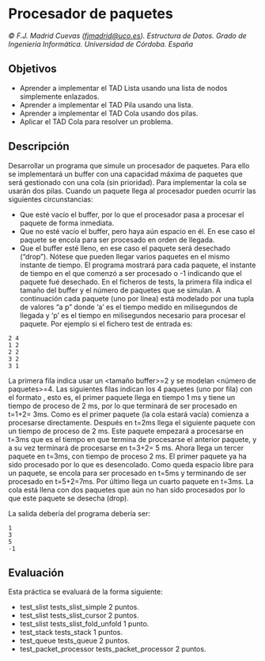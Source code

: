 ﻿
# Procesador de paquetes

*© F.J. Madrid Cuevas (fjmadrid@uco.es). Estructura de Datos. Grado de Ingeniería Informática. Universidad de Córdoba. España*

## Objetivos

* Aprender a implementar el TAD Lista usando una lista de nodos simplemente enlazados.
* Aprender a implementar el TAD Pila usando una lista.
* Aprender a implementar el TAD Cola usando dos pilas.
* Aplicar el TAD Cola para resolver un problema.

## Descripción

Desarrollar un programa que simule un procesador de paquetes. Para ello se implementará un buffer con una capacidad máxima de paquetes que será gestionado con una cola (sin prioridad). Para implementar la cola se usarán dos pilas.
Cuando un paquete llega al procesador pueden ocurrir las siguientes circunstancias:
* Que esté vacío el buffer, por lo que el procesador pasa a procesar el paquete de forma inmediata.
* Que no esté vacío el buffer, pero haya aún espacio en él. En ese caso el paquete se encola para ser procesado en orden de llegada.
* Que el buffer esté lleno, en ese caso el paquete será desechado (“drop”).
Nótese que pueden llegar varios paquetes en el mismo instante de tiempo.
El programa mostrará para cada paquete, el instante de tiempo en el que comenzó a ser procesado o -1 indicando que el paquete fué desechado.
En el ficheros de tests, la primera fila indica el tamaño del buffer y el número de paquetes que se simulan. A continuación cada paquete (uno por línea) está modelado por una tupla de valores “a p” donde ‘a’ es el tiempo medido en milisegundos de llegada y ‘p’ es el tiempo en milisegundos necesario para procesar el paquete.
Por ejemplo si el fichero test de entrada es:

```
2 4
1 2
2 2
3 2
3 1
```

La primera fila indica usar un <tamaño buffer>=2 y se modelan <número de paquetes>=4. Las siguientes filas indican los 4 paquetes (uno por fila) con el formato <tiempo de llegada>  <tiempo de procesado>, esto es, el primer paquete llega en tiempo 1 ms y tiene un tiempo de proceso de 2 ms, por lo que terminará de ser procesado en t=1+2= 3ms. Como es el primer paquete (la cola estará vacía) comienza a procesarse directamente.
Después en t=2ms llega el siguiente paquete con un tiempo de proceso de 2 ms. Este paquete empezará a procesarse en t=3ms que es el tiempo en que termina de procesarse el anterior paquete, y a su vez terminará de procesarse en t=3+2= 5 ms.
Ahora llega un tercer paquete en t=3ms, con tiempo de proceso 2 ms. El primer paquete ya ha sido procesado por lo que es desencolado. Como queda espacio libre para un paquete, se encola para ser procesado en t=5ms y terminando de ser procesado en t=5+2=7ms.
Por último llega un cuarto paquete en t=3ms. La cola está llena con dos paquetes que aún no han sido procesados por lo que este paquete se desecha (drop).


La salida debería del programa debería ser:
```
1
3
5
-1
```

## Evaluación

Esta práctica se evaluará de la forma siguiente:

- test_slist tests_slist_simple 2 puntos.
- test_slist tests_slist_cursor 2 puntos.
- test_slist tests_slist_fold_unfold 1 punto.
- test_stack tests_stack 1 puntos.
- test_queue tests_queue 2 puntos.
- test_packet_processor tests_packet_processor 2 puntos.
